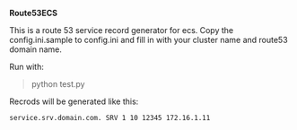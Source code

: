 **Route53ECS**

This is a route 53 service record generator for ecs. Copy the config.ini.sample to config.ini and fill in with your cluster name and route53 domain name.

Run with:
> python test.py

Recrods will be generated like this:
```
service.srv.domain.com. SRV 1 10 12345 172.16.1.11
```